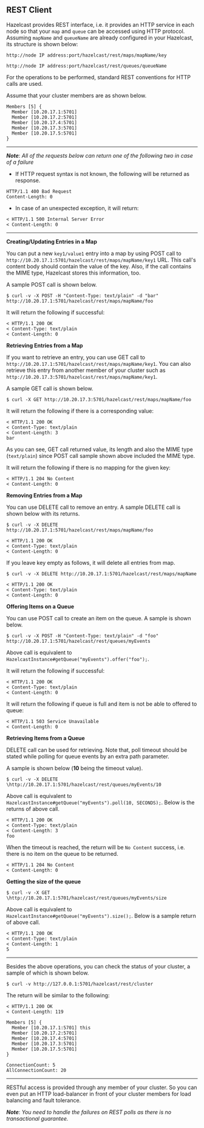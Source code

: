 



## REST Client
Hazelcast provides REST interface, i.e. it provides an HTTP service in each node so that your `map` and `queue` can be accessed using HTTP protocol. Assuming `mapName` and `queueName` are already configured in your Hazelcast, its structure is shown below:

`http://node IP address:port/hazelcast/rest/maps/mapName/key`

`http://node IP address:port/hazelcast/rest/queues/queueName`

For the operations to be performed, standard REST conventions for HTTP calls are used.



Assume that your cluster members are as shown below.

```plain
Members [5] {
  Member [10.20.17.1:5701]
  Member [10.20.17.2:5701]
  Member [10.20.17.4:5701]
  Member [10.20.17.3:5701]
  Member [10.20.17.5:5701]
}
```

---

***Note***: *All of the requests below can return one of the following two in case of a failure*

- If HTTP request syntax is not known, the following will be returned as response.

```plain
HTTP/1.1 400 Bad Request
Content-Length: 0
```


- In case of an unexpected exception, it will return:

```plain
< HTTP/1.1 500 Internal Server Error
< Content-Length: 0
```

---


**Creating/Updating Entries in a Map**

You can put a new `key1/value1` entry into a map by using POST call to `http://10.20.17.1:5701/hazelcast/rest/maps/mapName/key1` URL. This call's content body should contain the value of the key. Also, if the call contains the MIME type, Hazelcast stores this information, too. 

A sample POST call is shown below.

```plain
$ curl -v -X POST -H "Content-Type: text/plain" -d "bar" http://10.20.17.1:5701/hazelcast/rest/maps/mapName/foo
```

It will return the following if successful:

```plain
< HTTP/1.1 200 OK
< Content-Type: text/plain
< Content-Length: 0
```

**Retrieving Entries from a Map**

If you want to retrieve an entry, you can use GET call to `http://10.20.17.1:5701/hazelcast/rest/maps/mapName/key1`. You can also retrieve this entry from another member of your cluster such as `http://10.20.17.3:5701/hazelcast/rest/maps/mapName/key1`.

A sample GET call is shown below.

```plain
$ curl -X GET http://10.20.17.3:5701/hazelcast/rest/maps/mapName/foo
```

It will return the following if there is a corresponding value:

```plain
< HTTP/1.1 200 OK
< Content-Type: text/plain
< Content-Length: 3
bar
```

As you can see, GET call returned value, its length and also the MIME type (`text/plain`) since POST call sample shown above included the MIME type.

It will return the following if there is no mapping for the given key:

```plain
< HTTP/1.1 204 No Content
< Content-Length: 0
```


**Removing Entries from a Map**

You can use DELETE call to remove an entry. A sample DELETE call is shown below with its returns.

```plain
$ curl -v -X DELETE http://10.20.17.1:5701/hazelcast/rest/maps/mapName/foo
```
```
< HTTP/1.1 200 OK
< Content-Type: text/plain
< Content-Length: 0
```
If you leave key empty as follows, it will delete all entries from map.

```plain
$ curl -v -X DELETE http://10.20.17.1:5701/hazelcast/rest/maps/mapName
```

```plain
< HTTP/1.1 200 OK
< Content-Type: text/plain
< Content-Length: 0
```

**Offering Items on a Queue**

You can use POST call to create an item on the queue. A sample is shown below.

```plain
$ curl -v -X POST -H "Content-Type: text/plain" -d "foo" http://10.20.17.1:5701/hazelcast/rest/queues/myEvents
```

Above call is equivalent to `HazelcastInstance#getQueue("myEvents").offer("foo");`.

It will return the following if successful:

```plain
< HTTP/1.1 200 OK
< Content-Type: text/plain
< Content-Length: 0
```

It will return the following if queue is full and item is not be able to offered to queue:

```plain
< HTTP/1.1 503 Service Unavailable
< Content-Length: 0
```

**Retrieving Items from a Queue**

DELETE call can be used for retrieving. Note that, poll timeout should be stated while polling for queue events by an extra path parameter. 

A sample is shown below (**10** being the timeout value).

```plain
$ curl -v -X DELETE \http://10.20.17.1:5701/hazelcast/rest/queues/myEvents/10
```

Above call is equivalent to `HazelcastInstance#getQueue("myEvents").poll(10, SECONDS);`. Below is the returns of above call.

```plain
< HTTP/1.1 200 OK
< Content-Type: text/plain
< Content-Length: 3
foo
```

When the timeout is reached, the return will be `No Content` success, i.e. there is no item on the queue to be returned.


```plain
< HTTP/1.1 204 No Content
< Content-Length: 0
```


**Getting the size of the queue**

```plain
$ curl -v -X GET \http://10.20.17.1:5701/hazelcast/rest/queues/myEvents/size
```

Above call is equivalent to `HazelcastInstance#getQueue("myEvents").size();`. Below is a sample return of above call.

```plain
< HTTP/1.1 200 OK
< Content-Type: text/plain
< Content-Length: 1
5
```
---
Besides the above operations, you can check the status of your cluster, a sample of which is shown below.

```plain
$ curl -v http://127.0.0.1:5701/hazelcast/rest/cluster
```

The return will be similar to the following:

```plain
< HTTP/1.1 200 OK
< Content-Length: 119

Members [5] {
  Member [10.20.17.1:5701] this
  Member [10.20.17.2:5701]
  Member [10.20.17.4:5701]
  Member [10.20.17.3:5701]
  Member [10.20.17.5:5701]
}

ConnectionCount: 5
AllConnectionCount: 20
```

---

RESTful access is provided through any member of your cluster. So you can even put an HTTP load-balancer in front of your cluster members for load balancing and fault tolerance.


***Note***: *You need to handle the failures on REST polls as there is no transactional guarantee.*


